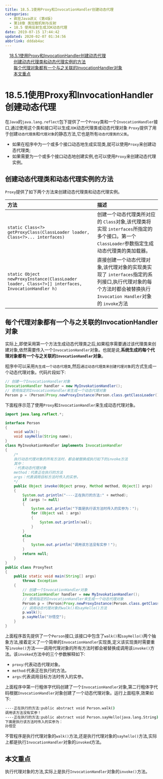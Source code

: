```yaml
---
title: 18.5.1使用Proxy和InvocationHandler创建动态代理
categories: 
  - 疯狂Java讲义 (第4版)
  - 第18章 类加载机制与反射
  - 18.5 使用反射生成JDK动态代理
date: 2019-07-15 17:44:42
updated: 2020-02-07 01:34:56
abbrlink: dddab4ac
---
```

<div id='my_toc'><a href="/JavaReadingNotes/dddab4ac/#18-5-1使用Proxy和InvocationHandler创建动态代理" class="header_1">18.5.1使用Proxy和InvocationHandler创建动态代理</a>&nbsp;<br><a href="/JavaReadingNotes/dddab4ac/#创建动态代理类和动态代理实例的方法" class="header_2">创建动态代理类和动态代理实例的方法</a>&nbsp;<br><a href="/JavaReadingNotes/dddab4ac/#每个代理对象都有一个与之关联的InvocationHandler对象" class="header_2">每个代理对象都有一个与之关联的InvocationHandler对象</a>&nbsp;<br><a href="/JavaReadingNotes/dddab4ac/#本文重点" class="header_2">本文重点</a>&nbsp;<br></div>
<style>.header_1{margin-left: 1em;}.header_2{margin-left: 2em;}.header_3{margin-left: 3em;}.header_4{margin-left: 4em;}.header_5{margin-left: 5em;}.header_6{margin-left: 6em;}</style>
<!--more-->
<script>if (navigator.platform.search('arm')==-1){document.getElementById('my_toc').style.display = 'none';}var e,p = document.getElementsByTagName('p');while (p.length>0) {e = p[0];e.parentElement.removeChild(e);}</script>

<!--end-->
<!--SSTStart-->
# 18.5.1使用Proxy和InvocationHandler创建动态代理 #
在`Java`的`java.lang.reflect`包下提供了一个`Proxy`类和一个`InvocationHandler`接口,通过使用这个类和接口可以生成`JDK`动态代理类或动态代理对象
`Proxy`提供了用于创建`动态代理类`和`代理对象`的静态方法,它也是所有`动态代理类的父类`。
- 如果在程序中为一个或多个接口动态地生成实现类,就可以使用`Proxy`来创建动态代理类;
- 如果需要为一个或多个接口动态地创建实例,也可以使用`Proxy`来创建动态代理实例。

## 创建动态代理类和动态代理实例的方法 ##
`Proxy`提供了如下两个方法来创建动态代理类和动态代理实例。

|方法|描述|
|:---|:---|
|`static Class<?> getProxyClass(ClassLoader loader, Class<?>... interfaces)`|创建一个动态代理类所对应的 `Class`对象,该代理类将实现 `interfaces`所指定的多个接口。第一个 `ClassLoader`参数指定生成动态代理类的类加载器。|
|`static Object newProxyInstance(ClassLoader loader, Class<?>[] interfaces, InvocationHandler h)`|直接创建一个动态代理对象,该代理对象的实现类实现了 `interfaces`指定的系列接口,执行代理对象的每个方法时都会被替换执行 `Invocation Handler`对象的 `invoke`方法|
## 每个代理对象都有一个与之关联的InvocationHandler对象 ##
实际上,即使采用第一个方法生成动态代理类之后,如果程序需要通过该代理类来创建对象,依然需要传入一个`InvocationHandler`对象。也就是说,**系统生成的每个代理对象都有一个与之关联的`InvocationHandler`对象**。

<!--SSTStop-->
程序中可以采用`先生成一个动态代理类`,然后`通过动态代理类来创建代理对象`的方式生成一个动态代理对象。代码片段如下:
```java
// 创建一个InvocationHandler对象
InvocationHandler handler = new MyInvokationHandler();
// 使用指定的InvocationHandler来生成一个动态代理对象
Person p = (Person)Proxy.newProxyInstance(Person.class.getClassLoader(),new Class[]{Person.class}, handler);
```
下面程序示范了使用`Proxy`和`InvocationHandler`来生成动态代理对象。
```java
import java.lang.reflect.*;

interface Person
{
    void walk();
    void sayHello(String name);
}
class MyInvokationHandler implements InvocationHandler
{
    /*
    执行动态代理对象的所有方法时，都会被替换成执行如下的invoke方法
    其中：
    ：代表动态代理对象
    method：代表正在执行的方法
    args：代表调用目标方法时传入的实参。
    */
    public Object invoke(Object proxy, Method method, Object[] args)
    {
        System.out.println("----正在执行的方法:" + method);
        if (args != null)
        {
            System.out.println("下面是执行该方法时传入的实参为：");
            for (Object val : args)
            {
                System.out.println(val);
            }
        }
        else
        {
            System.out.println("调用该方法没有实参！");
        }
        return null;
    }
}
public class ProxyTest
{
    public static void main(String[] args)
        throws Exception
    {
        // 创建一个InvocationHandler对象
        InvocationHandler handler = new MyInvokationHandler();
        // 使用指定的InvocationHandler来生成一个动态代理对象
        Person p = (Person)Proxy.newProxyInstance(Person.class.getClassLoader(),new Class[]{Person.class}, handler);
        // 调用动态代理对象的walk()和sayHello()方法
        p.walk();
        p.sayHello("孙悟空");
    }
}
```
上面程序首先提供了一个`Person`接口,该接口中包含了`walk()`和`sayHello()`两个抽象方法,接着定义了一个简单的`InvocationHandler`实现类,定义该实现类时需要重写`invoke()`方法——调用代理对象的所有方法时都会被替换成调用该`invoke()`方法。该`invoked`方法中的三个参数解释如下:
- `proxy`:代表动态代理对象。
- `method`:代表正在执行的方法。
- `args`:代表调用目标方法时传入的实参。

上面程序中第一行粗体字代码创建了一个`InvocationHandler`对象,第二行粗体字代码根据`InvocationHandler`对象创建了一个动态代理对象。运行上面程序,效果如下:
```cmd
----正在执行的方法:public abstract void Person.walk()
调用该方法没有实参！
----正在执行的方法:public abstract void Person.sayHello(java.lang.String)
下面是执行该方法时传入的实参为：
孙悟空
```
不管程序是执行代理对象的`walk()`方法,还是执行代理对象的`sayhello()`方法,实际上都是执行`InvocationHandler`对象的`invoked`方法。
<!--SSTStart-->
## 本文重点 ##
执行代理对象的方法,实际上是执行`InvocationHandler`对象的`invoke()`方法。
<!--SSTStop-->


